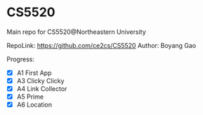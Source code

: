 # CS5520

Main repo for CS5520@Northeastern University

RepoLink: https://github.com/ce2cs/CS5520
Author: Boyang Gao

Progress:
- [x] A1 First App
- [x] A3 Clicky Clicky
- [x] A4 Link Collector
- [x] A5 Prime
- [x] A6 Location
